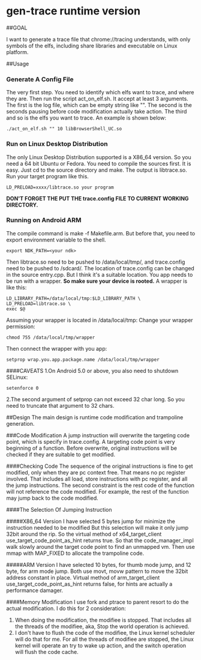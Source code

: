 gen-trace runtime version
=========

##GOAL

I want to generate a trace file that chrome://tracing understands, with only
symbols of the elfs, including share libraries and executable on
Linux platform.

##Usage

### Generate A Config File
The very first step. You need to identify which elfs want to trace, and where 
they are.  Then run the script act_on_elf.sh. It accept at least 3 arguments.
The first is the log file, which can be empty string like "". The second is the
seconds pausing before code modification actually take action. The third and so
is the elfs you want to trace. An example is shown below:
```
./act_on_elf.sh "" 10 libBrowserShell_UC.so
```

### Run on Linux Desktop Distribution
The only Linux Desktop Distribution supported is a X86_64 version. So you need
a 64 bit Ubuntu or Fedora.  You need to compile the sources first. It is easy.
Just cd to the source directory and make. The output is libtrace.so.
Run your target program like this.
```
LD_PRELOAD=xxxx/libtrace.so your program
```
**DON'T FORGET THE PUT THE trace.config FILE TO CURRENT WORKING DIRECTORY.**

### Running on Android ARM
The compile command is make -f Makefile.arm. But before that, you need to
export environment variable to the shell.
```
export NDK_PATH=<your ndk>
```

Then libtrace.so need to be pushed to /data/local/tmp/, and trace.config
need to be pushed to /sdcard/. The location of trace.config can be changed in
the source entry.cpp.  But I think it's a suitable location.
You app needs to be run with a wrapper. **So make sure your device is rooted.**
A wrapper is like this:
```
LD_LIBRARY_PATH=/data/local/tmp:$LD_LIBRARY_PATH \
LD_PRELOAD=libtrace.so \
exec $@
```
Assuming your wrapper is located in /data/local/tmp:
Change your wrapper permission:
```
chmod 755 /data/local/tmp/wrapper
```
Then connect the wrapper with you app:
```
setprop wrap.you.app.package.name /data/local/tmp/wrapper
```
####CAVEATS
1.On Android 5.0 or above, you also need to shutdown SELinux:
```
setenforce 0
```
2.The second argument of setprop can not exceed 32 char long. So you need to
truncate that argument to 32 chars.

##Design
The main design is runtime code modification and trampoline generation.

###Code Modification
A jump instruction will overwrite the targeting code point, which is specify
in trace.config. A targeting code point is very beginning of a function.
Before overwrite, original instructions will be checked if they are suitable
to get modified.

####Checking Code
The sequence of the original instructions is fine to get modified, only when
they are pc context free. That means no pc register involved. That includes
all load, store instructions with pc register, and all the jump instructions.
The second constraint is the rest code of the function will not reference the
code modified. For example, the rest of the function may jump back to the code
 modified.

####The Selection Of Jumping Instruction

#####X86_64 Version
I have selected 5 bytes jump for minimize the instruction needed to be modified
But this selection will make it only jump 32bit around the rip.
So the virtual method of x64_target_client use_target_code_point_as_hint
returns true. So that the code_manager_impl walk slowly around the target
code point to find an unmapped vm. Then use mmap with MAP_FIXED to allocate
the trampoline code.

#####ARM Version
I have selected 10 bytes, for thumb mode jump, and 12 byte, for arm mode jump.
Both use movt, movw pattern to move the 32bit address constant in place.
Virtual method of arm_target_client use_target_code_point_as_hint returns
false, for hints are actually a performance damager.

####Memory Modification
I use fork and ptrace to parent resort to do the actual modification.
I do this for 2 consideration:
1. When doing the modification, the modifiee is stopped. That includes all the
threads of the modifiee, aka, Stop the world operation is achieved.
2. I don't have to flush the code of the modifiee, the Linux kernel scheduler
will do that for me. For all the threads of modifiee are stopped, the Linux
kernel will operate an try to wake up action, and the switch operation will
flush the code cache.

